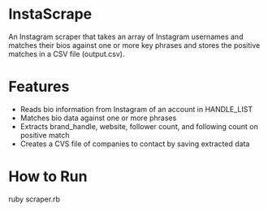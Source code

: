 # InstaScrape
An Instagram scraper that takes an array of Instagram usernames and matches their bios against one or more key phrases and stores the positive matches in a CSV file (output.csv).

# Features
- Reads bio information from Instagram of an account in HANDLE_LIST
- Matches bio data against one or more phrases
- Extracts brand_handle, website, follower count, and following count on positive match
- Creates a CVS file of companies to contact by saving extracted data

# How to Run
ruby scraper.rb
